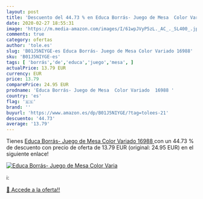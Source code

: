 ```yaml
---
layout: post
title: 'Descuento del 44.73 % en Educa Borrás- Juego de Mesa  Color Varia'
date: 2020-02-27 18:55:31
image: 'https://m.media-amazon.com/images/I/61wpJVyP5zL._AC_._SL400_.jpg'
comments: true
category: ofertas
author: 'tole.es'
slug: 'B01J5NIYGE-es Educa Borrás- Juego de Mesa Color Variado 16988'
sku: 'B01J5NIYGE-es'
tags: [ 'borrás','de','educa','juego','mesa', ]
actualPrice: 13.79 EUR
currency: EUR
price: 13.79
comparePrice: 24.95 EUR
prodname: 'Educa Borrás- Juego de Mesa  Color Variado  16988 '
country: 'es'
flag: '🇪🇸'
brand: ''
buyurl: 'https://www.amazon.es/dp/B01J5NIYGE/?tag=tolees-21'
descuento: '44.73'
average: '13.79'
---
```


Tienes [Educa Borrás- Juego de Mesa  Color Variado  16988 ](https://www.amazon.es/dp/B01J5NIYGE/?tag=tolees-21) con un 44.73 % de descuento con precio de oferta de 13.79 EUR (original: 24.95 EUR) en el siguiente enlace!

[![Educa Borrás- Juego de Mesa  Color Varia](https://m.media-amazon.com/images/I/61wpJVyP5zL._AC_._SL400_.jpg)](https://www.amazon.es/dp/B01J5NIYGE/?tag=tolees-21)

ℹ️:


[🛒 Accede a la oferta!!](https://www.amazon.es/dp/B01J5NIYGE/?tag=tolees-21)
